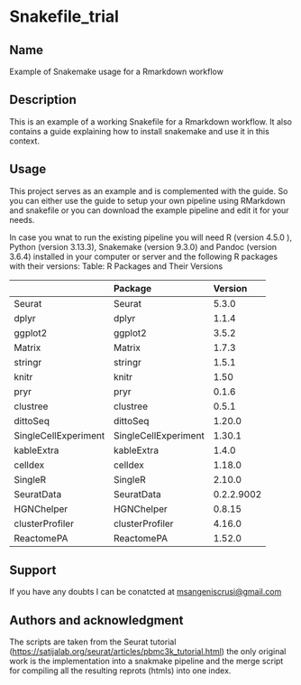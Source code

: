 # Snakefile_trial

## Name
Example of Snakemake usage for a Rmarkdown workflow 

## Description
This is an example of a working Snakefile for a Rmarkdown workflow. It also contains a guide explaining how to install snakemake and use it in this context. 

## Usage
This project serves as an example and is complemented with the guide. So you can either use the guide to setup your own pipeline using RMarkdown and snakefile or you can download the example pipeline and edit it for your needs. 

In case you wnat to run the existing pipeline you will need R (version 4.5.0 ), Python (version 3.13.3), Snakemake (version 9.3.0) and Pandoc (version 3.6.4) installed in your computer or server and the following  R packages with their versions: 
Table: R Packages and Their Versions

|                     |Package              |Version    |
|:--------------------|:--------------------|:----------|
|Seurat               |Seurat               |5.3.0      |
|dplyr                |dplyr                |1.1.4      |
|ggplot2              |ggplot2              |3.5.2      |
|Matrix               |Matrix               |1.7.3      |
|stringr              |stringr              |1.5.1      |
|knitr                |knitr                |1.50       |
|pryr                 |pryr                 |0.1.6      |
|clustree             |clustree             |0.5.1      |
|dittoSeq             |dittoSeq             |1.20.0     |
|SingleCellExperiment |SingleCellExperiment |1.30.1     |
|kableExtra           |kableExtra           |1.4.0      |
|celldex              |celldex              |1.18.0     |
|SingleR              |SingleR              |2.10.0     |
|SeuratData           |SeuratData           |0.2.2.9002 |
|HGNChelper           |HGNChelper           |0.8.15     |
|clusterProfiler      |clusterProfiler      |4.16.0     |
|ReactomePA           |ReactomePA           |1.52.0     |

## Support
If you have any doubts I can be conatcted at msangeniscrusi@gmail.com

## Authors and acknowledgment
The scripts are taken from the Seurat tutorial (https://satijalab.org/seurat/articles/pbmc3k_tutorial.html) the only original work is the implementation into a snakmake pipeline and the merge script for compiling all the resulting reprots (htmls) into one index.  

